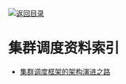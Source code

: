 [![返回目录](https://parg.co/UGo)](https://parg.co/b4z) 


 


 


 



# 集群调度资料索引



- [集群调度框架的架构演进之路](http://dockone.io/article/1113)